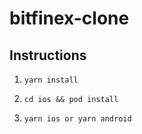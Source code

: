 # bitfinex-clone

## Instructions

1. ```yarn install```

2. ```cd ios && pod install```

3. ```yarn ios or yarn android```

